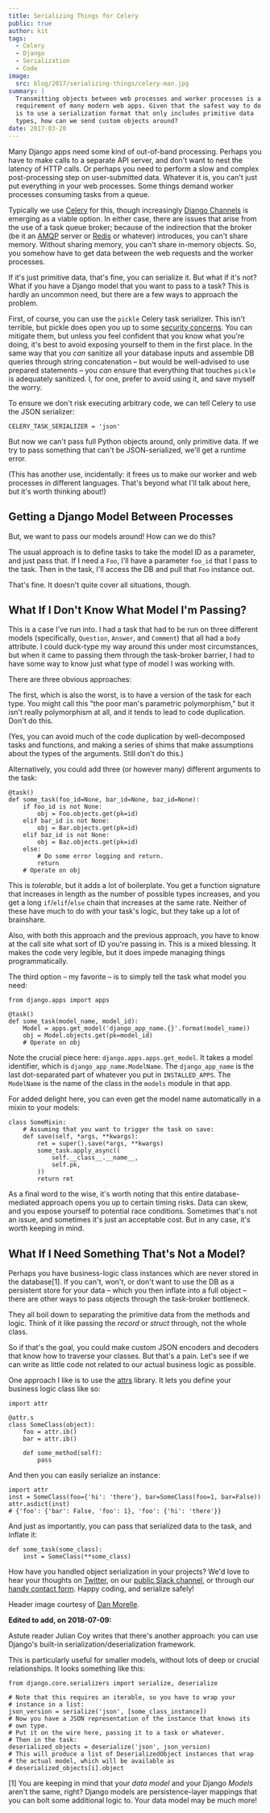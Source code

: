```yaml
---
title: Serializing Things for Celery
public: true
author: kit
tags:
  - Celery
  - Django
  - Serialization
  - Code
image:
  src: blog/2017/serializing-things/celery-man.jpg
summary: |
  Transmitting objects between web processes and worker processes is a
  requirement of many modern web apps. Given that the safest way to do so
  is to use a serialization format that only includes primitive data
  types, how can we send custom objects around?
date: 2017-03-20
---
```


Many Django apps need some kind of out-of-band processing. Perhaps you
have to make calls to a separate API server, and don't want to nest the
latency of HTTP calls. Or perhaps you need to perform a slow and complex
post-processing step on user-submitted data. Whatever it is, you can't
just put everything in your web processes. Some things demand worker
processes consuming tasks from a queue.

Typically we use [Celery] for this, though increasingly [Django
Channels] is emerging as a viable option. In either case, there are
issues that arise from the use of a task queue broker; because of the
indirection that the broker (be it an [AMQP] server or [Redis] or
whatever) introduces, you can't share memory. Without sharing memory,
you can't share in-memory objects. So, you somehow have to get data
between the web requests and the worker processes.

If it's just primitive data, that's fine, you can serialize it. But what
if it's not? What if you have a Django model that you want to pass to a
task? This is hardly an uncommon need, but there are a few ways to
approach the problem.

First, of course, you can use the `pickle` Celery task serializer. This
isn't terrible, but pickle does open you up to some [security concerns].
You can mitigate them, but unless you feel confident that you know what
you're doing, it's best to avoid exposing yourself to them in the first
place. In the same way that you *can* sanitize all your database inputs
and assemble DB queries through string concatenation – but would be
well-advised to use prepared statements – you *can* ensure that
everything that touches `pickle` is adequately sanitized. I, for one,
prefer to avoid using it, and save myself the worry.

To ensure we don't risk executing arbitrary code, we can tell Celery to
use the JSON serializer:

    CELERY_TASK_SERIALIZER = 'json'

But now we can't pass full Python objects around, only primitive data.
If we try to pass something that can't be JSON-serialized, we'll get a
runtime error.

(This has another use, incidentally: it frees us to make our worker and
web processes in different languages. That's beyond what I'll talk about
here, but it's worth thinking about!)

  [Celery]: http://docs.celeryproject.org/en/latest/index.html
  [Django Channels]: https://channels.readthedocs.io/en/stable/
  [AMQP]: https://www.rabbitmq.com/
  [Redis]: https://redis.io/
  [security concerns]: https://blog.nelhage.com/2011/03/exploiting-pickle/

## Getting a Django Model Between Processes

But, we want to pass our models around! How can we do this?

The usual approach is to define tasks to take the model ID as a
parameter, and just pass that. If I need a `Foo`, I'll have a parameter
`foo_id` that I pass to the task. Then in the task, I'll access the DB
and pull that `Foo` instance out.

That's fine. It doesn't quite cover all situations, though.

## What If I Don't Know What Model I'm Passing?

This is a case I've run into. I had a task that had to be run on three
different models (specifically, `Question`, `Answer`, and `Comment`)
that all had a `body` attribute. I could duck-type my way around this
under most circumstances, but when it came to passing them through the
task-broker barrier, I had to have some way to know just what type of
model I was working with.

There are three obvious approaches:

The first, which is also the worst, is to have a version of the task for
each type. You might call this "the poor man's parametric polymorphism,"
but it isn't really polymorphism at all, and it tends to lead to code
duplication. Don't do this.

(Yes, you can avoid much of the code duplication by well-decomposed
tasks and functions, and making a series of shims that make assumptions
about the types of the arguments. Still don't do this.)

Alternatively, you could add three (or however many) different arguments
to the task:

    @task()
    def some_task(foo_id=None, bar_id=None, baz_id=None):
        if foo_id is not None:
            obj = Foo.objects.get(pk=id)
        elif bar_id is not None:
            obj = Bar.objects.get(pk=id)
        elif baz_id is not None:
            obj = Baz.objects.get(pk=id)
        else:
            # Do some error logging and return.
            return
        # Operate on obj

This is *tolerable*, but it adds a lot of boilerplate. You get a
function signature that increases in length as the number of possible
types increases, and you get a long `if`/`elif`/`else` chain that
increases at the same rate. Neither of these have much to do with your
task's logic, but they take up a lot of brainshare.

Also, with both this approach and the previous approach, you have to
know at the call site what sort of ID you're passing in. This is a mixed
blessing. It makes the code very legible, but it does impede managing
things programmatically.

The third option – my favorite – is to simply tell the task what model
you need:

    from django.apps import apps

    @task()
    def some_task(model_name, model_id):
        Model = apps.get_model('django_app_name.{}'.format(model_name))
        obj = Model.objects.get(pk=model_id)
        # Operate on obj

Note the crucial piece here: `django.apps.apps.get_model`. It takes a
model identifier, which is `django_app_name.ModelName`. The
`django_app_name` is the last dot-separated part of whatever you put in
`INSTALLED_APPS`. The `ModelName` is the name of the class in the
`models` module in that app.

For added delight here, you can even get the model name automatically in
a mixin to your models:

    class SomeMixin:
        # Assuming that you want to trigger the task on save:
        def save(self, *args, **kwargs):
            ret = super().save(*args, **kwargs)
            some_task.apply_async((
                self.__class__.__name__,
                self.pk,
            ))
            return ret

As a final word to the wise, it's worth noting that this entire
database-mediated approach opens you up to certain timing risks. Data
can skew, and you expose yourself to potential race conditions.
Sometimes that's not an issue, and sometimes it's just an acceptable
cost. But in any case, it's worth keeping in mind.

## What If I Need Something That's Not a Model?

Perhaps you have business-logic class instances which are never stored
in the database[1]. If you can't, won't, or don't want to use the DB as
a persistent store for your data – which you then inflate into a full
object – there are other ways to pass objects through the task-broker
bottleneck.

They all boil down to separating the primitive data from the methods and
logic. Think of it like passing the *record* or *struct* through, not
the whole class.

So if that's the goal, you could make custom JSON encoders and decoders
that know how to traverse your classes. But that's a pain. Let's see if
we can write as little code not related to our actual business logic as
possible.

One approach I like is to use the [attrs] library. It lets you define
your business logic class like so:

    import attr

    @attr.s
    class SomeClass(object):
        foo = attr.ib()
        bar = attr.ib()

        def some_method(self):
            pass

And then you can easily serialize an instance:

    import attr
    inst = SomeClass(foo={'hi': 'there'}, bar=SomeClass(foo=1, bar=False))
    attr.asdict(inst)
    # {'foo': {'bar': False, 'foo': 1}, 'foo': {'hi': 'there'}}

And just as importantly, you can pass that serialized data to the task,
and inflate it:

    def some_task(some_class):
        inst = SomeClass(**some_class)

How have you handled object serialization in your projects? We'd love to
hear your thoughts on [Twitter], on our [public Slack channel], or
through our [handy contact form]. Happy coding, and serialize safely!

Header image courtesy of [Dan Morelle].

**Edited to add, on 2018-07-09:**

Astute reader Julian Coy writes that there's another approach: you can
use Django's built-in serialization/deserialization framework.

This is particularly useful for smaller models, without lots of deep or
crucial relationships. It looks something like this:

    from django.core.serializers import serialize, deserialize

    # Note that this requires an iterable, so you have to wrap your
    # instance in a list:
    json_version = serialize('json', [some_class_instance])
    # Now you have a JSON representation of the instance that knows its
    # own type.
    # Put it on the wire here, passing it to a task or whatever.
    # Then in the task:
    deserialized_objects = deserialize('json', json_version)
    # This will produce a list of DeserializedObject instances that wrap
    # the actual model, which will be available as
    # deserialized_objects[i].object

[1] You are keeping in mind that your *data model* and your Django
*Models* aren't the same, right? Django models are persistence-layer
mappings that you can bolt some additional logic to. Your data model may
be much more!

  [attrs]: https://attrs.readthedocs.io/en/stable/
  [Twitter]: https://twitter.com/oddbird
  [public Slack channel]: http://friends.oddbird.net
  [handy contact form]: /contact/
  [Dan Morelle]: https://www.flickr.com/photos/doodledan/5623812207/in/photolist-9yXvrr-9W139J-rPYrZp-7BkxKT-aWPwCP-pkqpEu-8iimgZ-pkpuKF-pkqpm1-nvKV6q-4mVgtJ-pzSGYY-6qjB4E-pBVzNr-8JG1Ja-6qfuMn-pBTApN-bo34GB-pBUVaK-7NVtXW-5XJRQK-dM3hhG-aWPxoT-dQD6zK-pBURD6-pBVjRH-9VXd56-5x1PMy-7NVt7U-5qMsjU-pkqPdu-pkqWKT-4vkwsh-8WvmVA-3NBhJG-pkqCzq-pBD7rv-aWPvP4-pBUNx6-dLWDRk-7NRvR6-aWPuQB-7jnkHb-8oZuCB-DPKaV-pkqtML-pdG1Hz-6qfsrZ-pBCy9e-8Zhx4A
